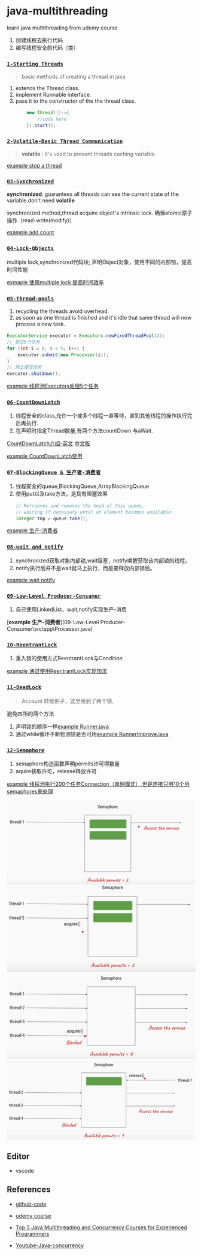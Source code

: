 # java-multithreading
learn java multithreading from udemy course 


1. 创建线程去执行代码
2. 编写线程安全的代码（类）


### [`1-Starting Threads`](./01-Starting-Threading)

> basic methods of creating a thread in java

1. extends the Thread class.
2. implement Runnable interface.
3. pass it to the constructor of the the thread class.
    ```java
        new Thread(()->{
            //code here
        }).start();
    ```


### [`2-Volatile-Basic Thread Communication`](./02-Basic-Thread-Communication)

> **volatile** : it's used to prevent threads caching variable.

[example stop a thread](./02-Basic-Thread-Communication/src/app/VolatileKeyWord.java)




### [`03-Synchronized`]()


**synchronized**: guarantees all threads can see the current state of the variable.don't need **volatile**

synchronized method,thread acquire object's intrinsic lock. 确保atomic原子操作（read-write(modify)）

[example add count](03-Synchronized\src\app\AppSynchronized.java)


### [`04-Lock-Objects`]()


multiple lock,synchronized代码块;
声明Object对象，使用不同的内部锁，提高时间性能

[exmaple 使用multiple lock 提高时间效率](04-Lock-Objects\src\app\Worker.java)



### [`05-Thread-pools`]()

1. recycling the threads avoid overhead.
2. as soon as one thread is finished and it's idle that same thread will now process a new task.

```java
ExecutorService executor = Executors.newFixedThreadPool(2);
// 提交5个任务
for (int i = 0; i < 5; i++) {
    executor.submit(new Processor(i));
}
// 禁止提交任务
executor.shutdown();
```

[example 线程池Executors处理5个任务](05-Thread-Pool\src\app\App.java)




### [`06-CountDownLatch`]()

1. 线程安全的class,允许一个或多个线程一直等待，直到其他线程的操作执行完后再执行.
2. 在声明时指定Thread数量,有两个方法countDown 与aWait.

[CountDownLatch介绍-英文](https://howtodoinjava.com/java/multi-threading/when-to-use-countdownlatch-java-concurrency-example-tutorial/)
[中文版](http://www.importnew.com/15731.html)


[example CountDownLatch使用](06-CountDownLatch\src\app\App.java)






### [`07-BlockingQueue & 生产者-消费者`]()

1. 线程安全的queue,BlockingQueue,ArrayBlockingQueue
2. 使用put以及take方法，是具有阻塞效果
    ```java
    // Retrieves and removes the head of this queue,
    // waiting if necessary until an element becomes available.
    Integer tmp = queue.take();
    ```

[example 生产-消费者](07-BlockingQueue\src\app\App.java)



### [`08-wait and notify`]()

1. synchronized获取对象内部锁,wait阻塞，notify唤醒获取该内部锁的线程。
2. notify执行后并不是wait就马上执行，而是要释放内部锁后。

[example wait notify](08-wait-and-notify\src\app\Processor.java)



### [`09-Low-Level Producer-Consumer`]()


1. 自己使用LinkedList，wait,notify实现生产-消费

[**example 生产-消费者**](09-Low-Level Producer-Consumer\src\app\Processor.java)



### [`10-ReentrantLock`]()

1. 重入锁的使用方式ReentrantLock与Condition

[example 通过使用ReentrantLock实现加法](10-ReentrantLock\src\app\Runner.java)




### [`11-DeadLock`]()

> Account 转账例子，这里用到了两个锁,


避免四所的两个方法

1. 声明锁的顺序一样[example Runner.java](11-DeadLock\src\app\Runner.java)
2. 通过while循环不断检测锁是否可用[example RunnerImprove.java](11-DeadLock\src\app\RunnerImprove.java)




### [`12-Semaphore`]()

1. semaphore构造函数声明permits许可得数量
2. aquire获取许可，release释放许可

[example 线程池执行200个任务Connection（单例模式）,但是连接只用10个用semaphores来处理](12-Semaphore\src\app\Connection.java)


![](imgs\semaphores-1.PNG)
![](imgs\semaphores-2.PNG)
![](imgs\semaphores-3.PNG)
![](imgs\semaphores-4.PNG)






## Editor

- vscode 


## References

- [github-code](https://github.com/Beerkay/JavaMultiThreading/tree/master/JavaMultiThreadingCodes/src)
- [udemy course](https://www.udemy.com/java-multithreading/learn/v4/t/lecture/107238?start=15)
- [Top 5 Java Multithreading and Concurrency Courses for Experienced Programmers](https://javarevisited.blogspot.com/2018/06/top-5-java-multithreading-and-concurrency-courses-experienced-programmers.html)

- [Youtube-Java-concurrency](https://www.youtube.com/playlist?list=PLhfHPmPYPPRk6yMrcbfafFGSbE2EPK_A6)
